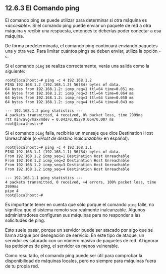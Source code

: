 ## 12.6.3 El Comando ping
El comando ping se puede utilizar para determinar si otra máquina es «_accesible_». Si el comando ping puede enviar un paquete de red a otra máquina y recibir una respuesta, entonces te deberías poder conectar a esa máquina.

De forma predeterminada, el comando ping continuará enviando paquetes una y otra vez. Para limitar cuántos pings se deben enviar, utiliza la opción `-c`.

Si el comando `ping` se realiza correctamente, verás una salida como la siguiente:

```shell-session
root@localhost:~# ping -c 4 192.168.1.2                                       
PING 192.168.1.2 (192.168.1.2) 56(84) bytes of data.                          
64 bytes from 192.168.1.2: icmp_req=1 ttl=64 time=0.051 ms                    
64 bytes from 192.168.1.2: icmp_req=2 ttl=64 time=0.064 ms                    
64 bytes from 192.168.1.2: icmp_req=3 ttl=64 time=0.050 ms                    
64 bytes from 192.168.1.2: icmp_req=4 ttl=64 time=0.043 ms                    
                                                                              
--- 192.168.1.2 ping statistics ---                                           
4 packets transmitted, 4 received, 0% packet loss, time 2999ms                
rtt min/avg/max/mdev = 0.043/0.052/0.064/0.007 ms                             
root@localhost:~#
```

Si el comando `ping` falla, recibirás un mensaje que dice Destination Host Unreachable (o «_Host de destino inalcanzable_» en español):

```shell-session
root@localhost:~# ping -c 4 192.168.1.1                                       
PING 192.168.1.1 (192.168.1.1) 56(84) bytes of data.                          
From 192.168.1.2 icmp_seq=1 Destination Host Unreachable                      
From 192.168.1.2 icmp_seq=2 Destination Host Unreachable                      
From 192.168.1.2 icmp_seq=3 Destination Host Unreachable                      
From 192.168.1.2 icmp_seq=4 Destination Host Unreachable                      
                                                                                
--- 192.168.1.1 ping statistics ---                                           
4 packets transmitted, 0 received, +4 errors, 100% packet loss, time 2999ms   
pipe 4                                                                        
root@localhost:~#
```

Es importante tener en cuenta que sólo porque el comando `ping` falle, no significa que el sistema remoto sea realmente inalcanzable. Algunos administradores configuran sus máquinas para no responder a las solicitudes de ping.

Esto suele pasar, porque un servidor puede ser atacado por algo que se llama ataque por denegación de servicio. En este tipo de ataque, un servidor es saturado con un número masivo de paquetes de red. Al ignorar las peticiones de ping, el servidor es menos vulnerable.

Como resultado, el comando ping puede ser útil para comprobar la disponibilidad de máquinas locales, pero no siempre para máquinas fuera de tu propia red.